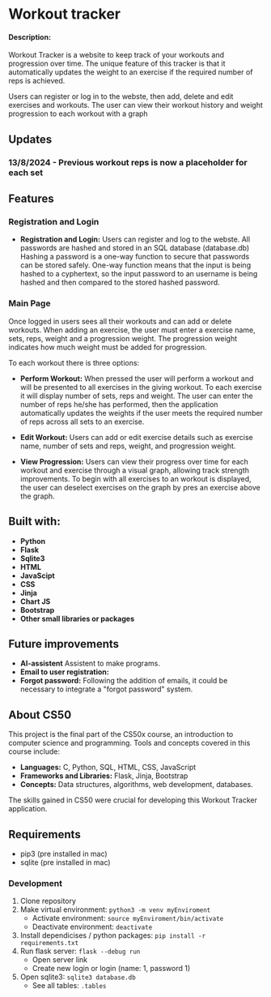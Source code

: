 # Workout tracker
#### Description:
Workout Tracker is a website to keep track of your workouts and progression over time. The unique feature of this tracker is that it automatically updates the weight to an exercise if the required number of reps is achieved.

Users can register or log in to the webste, then add, delete and edit exercises and workouts. The user can view their workout history and weight progression to each workout with a graph

## Updates
### 13/8/2024 - Previous workout reps is now a placeholder for each set
## Features
### Registration and Login
- **Registration and Login:** Users can register and log to the webste. All passwords are hashed and stored in an SQL database (database.db) Hashing a password is a one-way function to secure that passwords can be stored safely. One-way function means that the input is being hashed to a cyphertext, so the input password to an username is being hashed and then compared to the stored hashed password.

### Main Page
Once logged in users sees all their workouts and can add or delete workouts. When adding an exercise, the user must enter a exercise name, sets, reps, weight and a progression weight. The progression weight indicates how much weight must be added for progression.

To each workout there is three options:

- **Perform Workout:** When pressed the user will perform a workout and will be presented to all exercises in the giving workout. To each exercise it will display number of sets, reps and weight. The user can enter the number of reps he/she has performed, then the application automatically updates the weights if the user meets the required number of reps across all sets to an exercise.

- **Edit Workout:** Users can add or edit exercise details such as exercise name, number of sets and reps, weight, and progression weight.

- **View Progression:** Users can view their progress over time for   each workout and exercise through a visual graph, allowing track strength improvements. To begin with all exercises to an workout is displayed, the user can deselect exercises on the graph by pres an exercise above the graph.

## Built with:
- **Python**
- **Flask**
- **Sqlite3**
- **HTML**
- **JavaScipt**
- **CSS**
- **Jinja**
- **Chart JS**
- **Bootstrap**
- **Other small libraries or packages**

## Future improvements
- **AI-assistent** Assistent to make programs.
- **Email to user registration:**
- **Forgot password:** Following the addition of emails, it could be necessary to integrate a "forgot password" system.

## About CS50

This project is the final part of the CS50x course, an introduction to computer science and programming. Tools and concepts covered in this course include:

- **Languages:** C, Python, SQL, HTML, CSS, JavaScript
- **Frameworks and Libraries:** Flask, Jinja, Bootstrap
- **Concepts:** Data structures, algorithms, web development, databases.

The skills gained in CS50 were crucial for developing this Workout Tracker application.

## Requirements
- pip3 (pre installed in mac)
- sqlite (pre installed in mac)

### Development
1. Clone repository
2. Make virtual environment:  `python3 -m venv myEnviroment`  
   - Activate environment:  `source myEnviroment/bin/activate`  
   -  Deactivate environment:
   `deactivate`
3. Install dependicises / python packages: 
`pip install -r requirements.txt`
4. Run flask server: 
   `flask --debug run`
   -  Open server link
   -  Create new login or login (name: 1, password 1)
5. Open sqlite3: `sqlite3 database.db`
   -  See all tables: `.tables`
